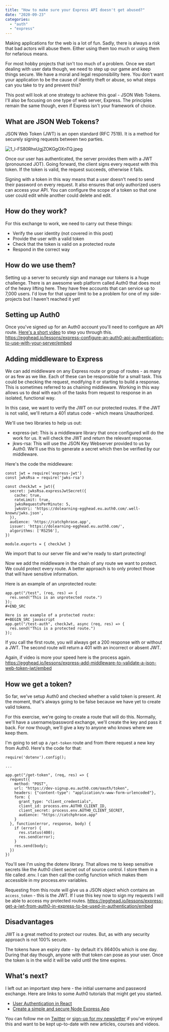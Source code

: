 ```yaml
---
title: "How to make sure your Express API doesn't get abused?"
date: "2020-09-23"
categories: 
  - "auth"
  - "express"
---
```


Making applications for the web is a lot of fun. Sadly, there is always a risk that bad actors will abuse them. Either using them too much or using them for nefarious means.

For most hobby projects that isn't too much of a problem. Once we start dealing with user data though, we need to step up our game and keep things secure. We have a moral and legal responsibility here. You don't want your application to be the cause of identity theft or abuse, so what steps can you take to try and prevent this?

This post will look at one strategy to achieve this goal - JSON Web Tokens. I'll also be focusing on one type of web server, Express. The principles remain the same though, even if Express isn't your framework of choice.

## What are JSON Web Tokens?

JSON Web Token (JWT) is an open standard (RFC 7519). It is a method for securely signing requests between two parties.

![1_l-FS80RhxUgjZOKGgOXnTQ.jpeg](/images/NEUiX1VlD.jpeg)

Once our user has authenticated, the server provides them with a JWT (pronounced JOT). Going forward, the client signs every request with this token. If the token is valid, the request succeeds, otherwise it fails.

Signing with a token in this way means that a user doesn't need to send their password on every request. It also ensures that only authorized users can access your API. You can configure the scope of a token so that one user could edit while another could delete and edit.

## How do they work?

For this exchange to work, we need to carry out these things:

- Verify the user identity (not covered in this post)
- Provide the user with a valid token
- Check that the token is valid on a protected route
- Respond in the correct way

## How do we use them?

Setting up a server to securely sign and manage our tokens is a huge challenge. There is an awesome web platform called Auth0 that does most of the heavy lifting here. They have free accounts that can service up to 7,000 users. I'd love for that upper limit to be a problem for one of my side-projects but I haven't reached it yet!

## Setting up Auth0

Once you've signed up for an Auth0 account you'll need to configure an API route. [Here's a short video](https://egghead.io/lessons/express-configure-an-auth0-api-authentication-to-use-with-your-server?pl=building-an-api-with-express-f1ea) to step you through this. https://egghead.io/lessons/express-configure-an-auth0-api-authentication-to-use-with-your-server/embed

## Adding middleware to Express

We can add middleware on any Express route or group of routes - as many or as few as we like. Each of these can be responsible for a small task. This could be checking the request, modifying it or starting to build a response. This is sometimes referred to as chaining middleware. Working in this way allows us to deal with each of the tasks from request to response in an isolated, functional way.

In this case, we want to verify the JWT on our protected routes. If the JWT is not valid, we'll return a 401 status code - which means Unauthorized.

We'll use two libraries to help us out:

- express-jwt: This is a middleware library that once configured will do the work for us. It will check the JWT and return the relevant response.
- jkws-rsa: This will use the JSON Key Webserver provided to us by Auth0. We'll use this to generate a secret which then be verified by our middleware.

Here's the code the middleware:

```
const jwt = require('express-jwt')
const jwksRsa = require('jwks-rsa')

const checkJwt = jwt({
  secret: jwksRsa.expressJwtSecret({
    cache: true,
    rateLimit: true,
    jwksRequestsPerMinute: 5,
    jwksUri: 'https://dolearning-egghead.eu.auth0.com/.well-known/jwks.json',
  }),
  audience: 'https://catchphrase.app',
  issuer: 'https://dolearning-egghead.eu.auth0.com/',
  algorithms: ['RS256'],
})

module.exports = { checkJwt }
```

We import that to our server file and we're ready to start protecting!

Now we add the middleware in the chain of any route we want to protect. We could protect every route. A better approach is to only protect those that will have sensitive information.

Here is an example of an unprotected route:

```
app.get("/test", (req, res) => {
  res.send("This is an unprotected route.")
});
#+END_SRC

Here is an example of a protected route:
#+BEGIN_SRC javascript
app.get("/test-auth", checkJwt, async (req, res) => {
  res.send("This is a protected route.")
});
```

If you call the first route, you will always get a 200 response with or without a JWT. The second route will return a 401 with an incorrect or absent JWT.

Again, if video is more your speed here is the process again. https://egghead.io/lessons/express-add-middleware-to-validate-a-json-web-token-jwt/embed

## How we get a token?

So far, we've setup Auth0 and checked whether a valid token is present. At the moment, that's always going to be false because we have yet to create valid tokens.

For this exercise, we're going to create a route that will do this. Normally, we'll have a username/password exchange, we'll create the key and pass it back. For now though, we'll give a key to anyone who knows where we keep them.

I'm going to set up a `/get-token` route and from there request a new key from Auth0. Here's the code for that:

```
require('dotenv').config();

...

app.get("/get-token", (req, res) => {
  request({
    method: "POST",
    url: "https://dev-signup.eu.auth0.com/oauth/token",
    headers: {"content-type": "application/x-www-form-urlencoded"},
    form: {
      grant_type: "client_credentials",
      client_id: process.env.AUTH0_CLIENT_ID,
      client_secret: process.env.AUTH0_CLIENT_SECRET,
      audience: "https://catchphrase.app"
    }
  }, function(error, response, body) {
    if (error) {
      res.status(400);
      res.send(error);
    }
    res.send(body);
  })
})
```

You'll see I'm using the dotenv library. That allows me to keep sensitive secrets like the Auth0 client secret out of source control. I store them in a file called .env. I can then call the config function which makes them accessible in my process.env variables.

Requesting from this route will give us a JSON object which contains an `access_token` - this is the JWT. If I use this key now to sign my requests I will be able to access my protected routes. https://egghead.io/lessons/express-get-a-jwt-from-auth0-in-express-to-be-used-in-authentication/embed

## Disadvantages

JWT is a great method to protect our routes. But, as with any security approach is not 100% secure.

The tokens have an expiry date - by default it's 86400s which is one day. During that day though, anyone with that token can pose as your user. Once the token is in the wild it will be valid until the time expires.

## What's next?

I left out an important step here - the initial username and password exchange. Here are links to some Auth0 tutorials that might get you started.

- [User Authentication in React](https://auth0.com/blog/complete-guide-to-react-user-authentication/)
- [Create a simple and secure Node Express App](https://auth0.com/blog/create-a-simple-and-secure-node-express-app/)

You can follow me on [Twitter](https://www.twitter.com/dolearning) or [sign-up for my newsletter](https://kevincunningham.co.uk/newsletter) if you've enjoyed this and want to be kept up-to-date with new articles, courses and videos.
